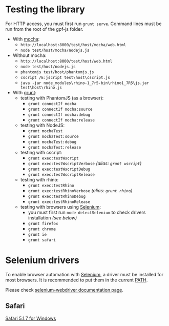 # Testing the library

For HTTP access, you must first run `grunt serve`.
Command lines must be run from the root of the gpf-js folder.

* With [mocha](https://mochajs.org/):
    * `http://localhost:8000/test/host/mocha/web.html`
    * `node test/host/mocha/nodejs.js`
* Without mocha:
    * `http://localhost:8000/test/host/web.html`
    * `node test/host/nodejs.js`
    * `phantomjs test/host/phantomjs.js`
    * `cscript /E:jscript test\host\cscript.js`
    * `java -jar node_modules\rhino-1_7r5-bin\rhino1_7R5\js.jar test\host\rhino.js`
* With [grunt](http://gruntjs.com/):
    * testing with PhantomJS (as a browser):
        * `grunt connectIf mocha`
        * `grunt connectIf mocha:source`
        * `grunt connectIf mocha:debug`
        * `grunt connectIf mocha:release`
    * testing with NodeJS:
        * `grunt mochaTest`
        * `grunt mochaTest:source`
        * `grunt mochaTest:debug`
        * `grunt mochaTest:release`
    * testing with cscript:
        * `grunt exec:testWscript`
        * `grunt exec:testWscriptVerbose` *(alias: `grunt wscript`)*
        * `grunt exec:testWscriptDebug`
        * `grunt exec:testWscriptRelease`
    * testing with rhino:
        * `grunt exec:testRhino`
        * `grunt exec:testRhinoVerbose` *(alias: `grunt rhino`)*
        * `grunt exec:testRhinoDebug`
        * `grunt exec:testRhinoRelease`
    * testing with browsers using [Selenium](http://www.seleniumhq.org/):
        * you must first run `node detectSelenium` to check drivers installation *(see below)*
        * `grunt firefox`
        * `grunt chrome`
        * `grunt ie`
        * `grunt safari`

# Selenium drivers

To enable browser automation with [Selenium](http://www.seleniumhq.org/), a driver must be installed for most browsers.
It is recommended to put them in the current [PATH](https://en.wikipedia.org/wiki/PATH_%28variable%29).

Please check
[selenium-webdriver documentation page](http://seleniumhq.github.io/selenium/docs/api/javascript/index.html).

## Safari

[Safari 5.1.7 for Windows](http://appldnld.apple.com/Safari5/041-5487.20120509.INU8B/SafariSetup.exe)
